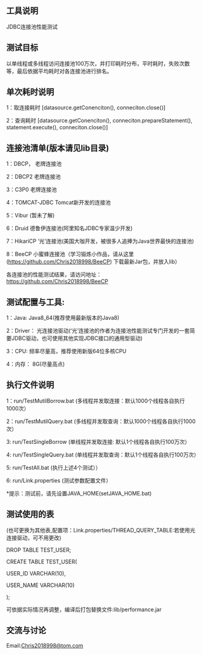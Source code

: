 工具说明
---
JDBC连接池性能测试

测试目标
---
以单线程或多线程访问连接池100万次，并打印耗时分布，平时耗时，失败次数等，最后依据平均耗时对各连接池进行排名。

单次耗时说明
---
1：取连接耗时 [datasource.getConenciton(), conneciton.close()]

2：查询耗时   [datasource.getConenciton(), conneciton.prepareStatement(), statement.execute(), conneciton.close()]

连接池清单(版本请见lib目录)
---
1：DBCP，       老牌连接池

2：DBCP2        老牌连接池

3：C3P0         老牌连接池

4：TOMCAT-JDBC  Tomcat新开发的连接池

5：Vibur        (暂未了解)

6：Druid        德鲁伊连接池(阿里知名JDBC专家温少开发)

7：HikariCP    ‘光’连接池(美国大咖开发，被很多人追捧为Java世界最快的连接池)

8：BeeCP       小蜜蜂连接池（学习锻炼小作品，请从这里 (https://github.com/Chris2018998/BeeCP) 下载最新Jar包，并放入lib）

各连接池的性能测试结果，请访问地址：https://github.com/Chris2018998/BeeCP


测试配置与工具:
---
1：Java:     Java8_64(推荐使用最新版本的Java8)

2：Driver： 光连接池驱动(‘光’连接池的作者为连接池性能测试专门开发的一套简要JDBC驱动，也可使用其他实现JDBC接口的通用型驱动)    

3：CPU:     频率尽量高，推荐使用新版64位多核CPU

4：内存：    8G(尽量高点)


执行文件说明
---
1：run/TestMutilBorrow.bat  (多线程并发取连接：默认1000个线程各自执行1000次）

2：run/TestMutilQuery.bat   (多线程并发取查询：默认1000个线程各自执行1000次）

3: run/TestSingleBorrow     (单线程并发取连接: 默认1个线程各自执行100万次）

4: run/TestSingleQuery.bat  (单线程并发取查询：默认1个线程各自执行100万次）

5: run/TestAll.bat          (执行上述4个测试））

6: run/Link.properties      (测试参数配置文件）

*提示：测试前，请先设置JAVA_HOME(setJAVA_HOME.bat)

测试使用的表
---
(也可更换为其他表,配置项：Link.properties/THREAD_QUERY_TABLE:若使用光连接驱动，可不用更改)

DROP TABLE TEST_USER;

CREATE TABLE TEST_USER(

  USER_ID     VARCHAR(10),
  
  USER_NAME   VARCHAR(10)
  
);

可依据实际情况再调整，编译后打包替换文件:lib/performance.jar

交流与讨论
---

Email:Chris2018998@tom.com


